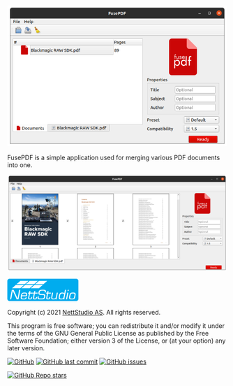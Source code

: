 ![screenshot1](https://github.com/nettstudio/fusepdf/raw/main/assets/fusepdf-screenshot.png "FusePDF screenshot")

FusePDF is a simple application used for merging various PDF documents into one.

![screenshot2](https://github.com/nettstudio/fusepdf/raw/main/assets/fusepdf-screenshot-2.png "FusePDF screenshot 2")

[![NettStudio](https://raw.githubusercontent.com/nettstudio/fusepdf/main/assets/nettstudio.png)](https://nettstudio.no)

Copyright (c) 2021 [NettStudio AS](https://nettstudio.no). All rights reserved.

This program is free software; you can redistribute it and/or modify it under the terms of the GNU General Public License as published by the Free Software Foundation; either version 3 of the License, or (at your option) any later version.

[![GitHub](https://img.shields.io/github/license/nettstudio/fusepdf)](https://github.com/nettstudio/fusepdf/blob/main/COPYING) [![GitHub last commit](https://img.shields.io/github/last-commit/nettstudio/fusepdf)](https://github.com/nettstudio/fusepdf/commits/main) [![GitHub issues](https://img.shields.io/github/issues/nettstudio/fusepdf)](https://github.com/nettstudio/fusepdf/issues)

[![GitHub Repo stars](https://img.shields.io/github/stars/nettstudio/fusepdf?style=social)](https://github.com/nettstudio/fusepdf)
